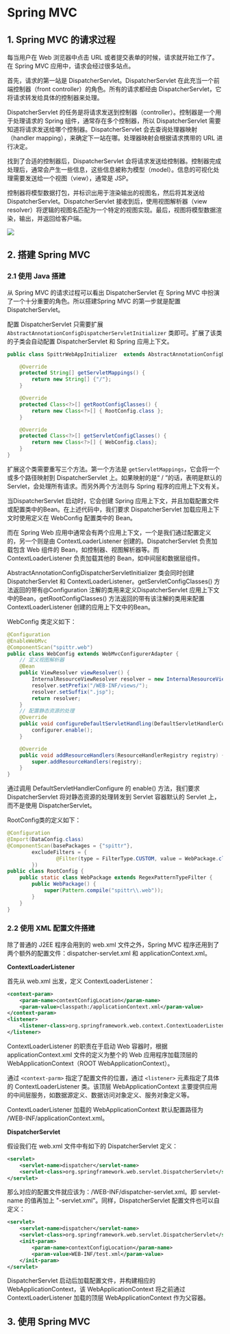 # Spring MVC

## 1. Spring MVC 的请求过程

每当用户在 Web 浏览器中点击 URL 或者提交表单的时候，请求就开始工作了。在 Spring MVC 应用中，请求会经过很多站点。

首先，请求的第一站是 DispatcherServlet。DispatcherServlet 在此充当一个前端控制器（front controller）的角色。所有的请求都经由 DispatcherServlet，它将请求转发给具体的控制器来处理。

DispatcherServlet 的任务是将请求发送到控制器（controller）。控制器是一个用于处理请求的 Spring 组件，通常存在多个控制器，所以 DispatcherServlet 需要知道将请求发送给哪个控制器。DispatcherServlet 会去查询处理器映射（handler mapping），来确定下一站在哪。处理器映射会根据请求携带的 URL 进行决定。

找到了合适的控制器后，DispatcherServlet 会将请求发送给控制器。控制器完成处理后，通常会产生一些信息，这些信息被称为模型（model）。信息的可视化处理需要发送给一个视图（view），通常是 JSP。

控制器将模型数据打包，并标识出用于渲染输出的视图名，然后将其发送给 DispatcherServlet。DispatcherServlet 接收到后，使用视图解析器（view resolver）将逻辑的视图名匹配为一个特定的视图实现。最后，视图将模型数据渲染，输出，并返回给客户端。

![](http://oqag5mdvp.bkt.clouddn.com/201804161409_586.jpg)

## 2. 搭建 Spring MVC

### 2.1 使用 Java 搭建

从 Spring MVC 的请求过程可以看出 DispatcherServlet 在 Spring MVC 中扮演了一个十分重要的角色。所以搭建Spring MVC 的第一步就是配置 DispatcherServlet。

配置 DispatcherServlet 只需要扩展`AbstractAnnotationConfigDispatcherServletInitializer` 类即可。扩展了该类的子类会自动配置 DispatcherServlet 和 Spring 应用上下文。

```java
public class SpittrWebAppInitializer  extends AbstractAnnotationConfigDispatcherServletInitializer{

    @Override
    protected String[] getServletMappings() {
        return new String[] {"/"};
    }

    @Override
    protected Class<?>[] getRootConfigClasses() {
        return new Class<?>[] { RootConfig.class };
    }

    @Override
    protected Class<?>[] getServletConfigClasses() {
        return new Class<?>[] { WebConfig.class};
    }
}
```

扩展这个类需要重写三个方法。第一个方法是 `getServletMappings`，它会将一个或多个路径映射到 DispatcherServlet 上。如果映射的是“ / ”的话，表明是默认的 Servlet，会处理所有请求。而另外两个方法则与 Spring 程序的应用上下文有关。

当DispatcherServlet 启动时，它会创建 Spring 应用上下文，并且加载配置文件或配置类中的Bean。在上述代码中，我们要求 DispatcherServlet 加载应用上下文时使用定义在 WebConfig 配置类中的 Bean。

而在 Spring Web 应用中通常会有两个应用上下文，一个是我们通过配置定义的，另一个则是由 ContextLoaderListener 创建的。DispatcherServlet 负责加载包含 Web 组件的 Bean，如控制器、视图解析器等。而 ContextLoaderListener 负责加载其他的 Bean，如中间层和数据层组件。

AbstractAnnotationConfigDispatcherServletInitializer 类会同时创建 DispatcherServlet 和 ContextLoaderListener。getServletConfigClasses() 方法返回的带有@Configuration 注解的类用来定义DispatcherServlet 应用上下文中的Bean，getRootConfigClasses() 方法返回的带有该注解的类用来配置ContextLoaderListener 创建的应用上下文中的Bean。

WebConfig 类定义如下：

```java
@Configuration
@EnableWebMvc
@ComponentScan("spittr.web")
public class WebConfig extends WebMvcConfigurerAdapter {
	// 定义视图解析器
    @Bean
    public ViewResolver viewResolver() {
        InternalResourceViewResolver resolver = new InternalResourceViewResolver();
        resolver.setPrefix("/WEB-INF/views/");
        resolver.setSuffix(".jsp");
        return resolver;
    }
	// 配置静态资源的处理
    @Override
    public void configureDefaultServletHandling(DefaultServletHandlerConfigurer configurer) {
        configurer.enable();
    }

    @Override
    public void addResourceHandlers(ResourceHandlerRegistry registry) {
        super.addResourceHandlers(registry);
    }
}
```

通过调用 DefaultServletHandlerConfigure 的 enable() 方法，我们要求 DispatcherServlet 将对静态资源的处理转发到 Servlet 容器默认的 Servlet 上，而不是使用 DispatcherServlet。

RootConfig类的定义如下：

```java
@Configuration
@Import(DataConfig.class)
@ComponentScan(basePackages = {"spittr"},
        excludeFilters = {
                @Filter(type = FilterType.CUSTOM, value = WebPackage.class)
        })
public class RootConfig {
    public static class WebPackage extends RegexPatternTypeFilter {
        public WebPackage() {
            super(Pattern.compile("spittr\\.web"));
        }
    }
}
```

### 2.2 使用 XML 配置文件搭建

除了普通的 J2EE 程序会用到的 web.xml 文件之外，Spring MVC 程序还用到了两个额外的配置文件：dispatcher-servlet.xml 和 applicationContext.xml。

**ContextLoaderListener**

首先从 web.xml 出发，定义 ContextLoaderListener：

```xml
<context-param>
	<param-name>contextConfigLocation</param-name>
	<param-value>classpath:/applicationContext.xml</param-value>
</context-param>
<listener>
	<listener-class>org.springframework.web.context.ContextLoaderListener</listener-class>
</listener>
```

ContextLoaderListener 的职责在于启动 Web 容器时，根据 applicationContext.xml 文件的定义为整个的 Web 应用程序加载顶层的 WebApplicationContext（ROOT WebApplicationContext）。

 通过 `<context-parm>` 指定了配置文件的位置，通过 `<listener>` 元素指定了具体的 ContextLoaderListener 类。该顶层 WebApplicationContext 主要提供应用的中间层服务，如数据源定义、数据访问对象定义、服务对象定义等。

ContextLoaderListener 加载的 WebApplicationContext 默认配置路径为 /WEB-INF/applicationContext.xml。

**DispatcherServlet**

假设我们在 web.xml 文件中有如下的 DispatcherServlet 定义：

```xml
<servlet>
	<servlet-name>dispatcher</servlet-name>
    <servlet-class>org.springframework.web.servlet.DispatcherServlet</servlet-class>
</servlet>
```

那么对应的配置文件就应该为：/WEB-INF/dispatcher-servlet.xml。即 servlet-name 的值再加上 "-servlet.xml"。同样，DispatcherServlet 配置文件也可以自定义：

```xml
<servlet>
	<servlet-name>dispatcher</servlet-name>
    <servlet-class>org.springframework.web.servlet.DispatcherServlet</servlet-class>
    <init-param>
        <param-name>contextConfigLocation</param-name>
        <param-value>WEB-INF/test.xml</param-value>
    </init-param>
</servlet>
```

DispatcherServlet 启动后加载配置文件，并构建相应的 WebApplicationContext，该 WebApplicationContext 将之前通过 ContextLoaderListener 加载的顶层 WebApplicationContext 作为父容器。

## 3. 使用 Spring MVC







